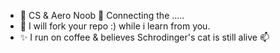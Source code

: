 - 👀 CS & Aero Noob 👋 Connecting the .....  
- 🌱 I will fork your repo :) while i learn from you.
- ✨ I run on coffee & believes Schrodinger's cat is still alive 📫
<!---
josephkb87/josephkb87 is a ✨ special ✨ repository because its `README.md` (this file) appears on your GitHub profile.
You can click the Preview link to take a look at your changes.
--->

